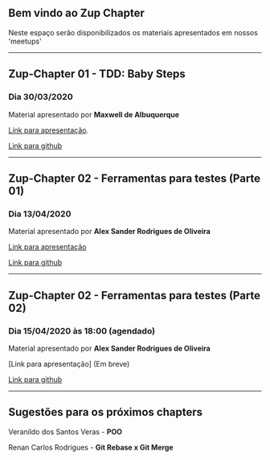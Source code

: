 ## Bem vindo ao Zup Chapter

Neste espaço serão disponibilizados os materiais apresentados em nossos 'meetups'


---

## Zup-Chapter 01 - TDD: Baby Steps
### Dia 30/03/2020

Material apresentado por **Maxwell de Albuquerque**

[Link para apresentação](https://youtu.be/RddTM2ff9lA).

[Link para github](https://github.com/zup-chapter/chapter-01-tdd-baby-steps)


---

## Zup-Chapter 02 - Ferramentas para testes (Parte 01)
### Dia 13/04/2020

Material apresentado por **Alex Sander Rodrigues de Oliveira**

[Link para apresentação](https://youtu.be/WBYmD-bZ3IY)

[Link para github](https://github.com/zup-chapter/chapter-02-ferramentas-testes)


---

## Zup-Chapter 02 - Ferramentas para testes (Parte 02)
### Dia 15/04/2020 às 18:00 (agendado)

Material apresentado por **Alex Sander Rodrigues de Oliveira**

[Link para apresentação] (Em breve)

[Link para github](https://github.com/zup-chapter/chapter-02-ferramentas-testes)


---

## Sugestões para os próximos chapters

Veranildo dos Santos Veras - **POO**

Renan Carlos Rodrigues - **Git Rebase x Git Merge**